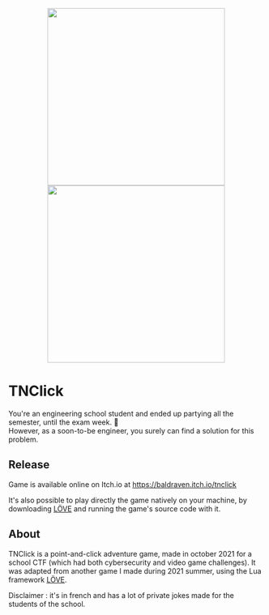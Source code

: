 <p align="center">
  <img src="https://i.imgur.com/MYCJyom.png" width="350" />
  <img src="https://i.imgur.com/GjZ2QTL.png" width="350" />
</p>

# TNClick

You're an engineering school student and ended up partying all the semester, until the exam week. 🥴\
However, as a soon-to-be engineer, you surely can find a solution for this problem.


## Release

Game is available online on Itch.io at https://baldraven.itch.io/tnclick 

It's also possible to play directly the game natively on your machine, by downloading [LÖVE](https://love2d.org/) and running the game's source code with it.

## About

TNClick is a point-and-click adventure game, made in october 2021 for a school CTF (which had both cybersecurity and video game challenges). It was adapted from another game I made during 2021 summer, using the Lua framework [LÖVE](https://love2d.org/).

Disclaimer : it's in french and has a lot of private jokes made for the students of the school.
